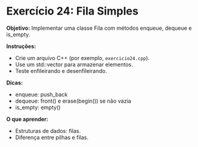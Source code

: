 # Exercício 24: Fila Simples

**Objetivo:** Implementar uma classe Fila com métodos enqueue, dequeue e is_empty.

**Instruções:**
- Crie um arquivo C++ (por exemplo, `exercicio24.cpp`).
- Use um std::vector para armazenar elementos.
- Teste enfileirando e desenfileirando.

**Dicas:**
- enqueue: push_back
- dequeue: front() e erase(begin()) se não vazia
- is_empty: empty()

**O que aprender:**
- Estruturas de dados: filas.
- Diferença entre pilhas e filas.